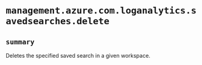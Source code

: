 # `management.azure.com.loganalytics.savedsearches.delete`

## `summary`
Deletes the specified saved search in a given workspace.


